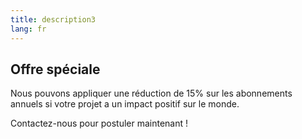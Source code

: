 ```yaml
---
title: description3
lang: fr
---
```


## Offre spéciale

Nous pouvons appliquer une réduction de 15% sur les abonnements annuels si votre projet a un impact positif sur le monde.

Contactez-nous pour postuler maintenant !
